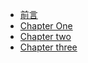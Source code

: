 * [前言](README.md)
* [Chapter One](Chapter-One.md)
* [Chapter two](Chapter-two.md)
* [Chapter three](Chapter-three.md)
